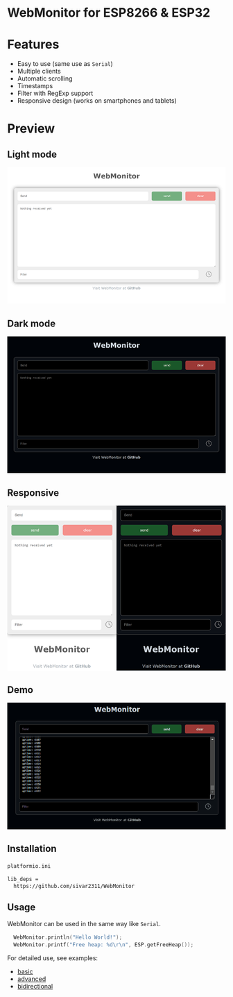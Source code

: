 # WebMonitor for ESP8266 & ESP32

# Features
- Easy to use (same use as `Serial`)
- Multiple clients
- Automatic scrolling
- Timestamps
- Filter with RegExp support
- Responsive design (works on smartphones and tablets)

# Preview
## Light mode
![image](doc/desktop_light.png)

## Dark mode
![image](doc/desktop_dark.png)

## Responsive
![image](doc/mobile.png)

## Demo
![image](doc/Demo.gif)
## Installation

`platformio.ini`
```
lib_deps =
  https://github.com/sivar2311/WebMonitor
```

## Usage
WebMonitor can be used in the same way like `Serial`.<br>

```C++
  WebMonitor.println("Hello World!");
  WebMonitor.printf("Free heap: %d\r\n", ESP.getFreeHeap());
```

For detailed use, see examples:
- [basic](examples/basic/main.cpp)
- [advanced](examples/advanced/main.cpp)
- [bidirectional](examples/bidirectional/main.cpp)

